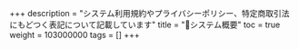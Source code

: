 +++
description = "システム利用規約やプライバシーポリシー、特定商取引法にもどつく表記について記載しています"
title = "🔧システム概要"
toc = true
weight = 103000000
tags = []
+++
